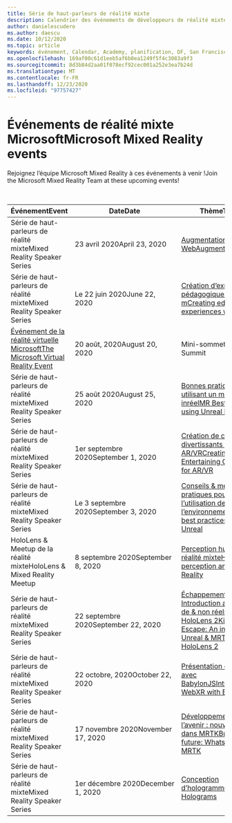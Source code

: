 ```yaml
---
title: Série de haut-parleurs de réalité mixte
description: Calendrier des événements de développeurs de réalité mixte au niveau du réacteur à San Francisco.
author: danielescudero
ms.author: daescu
ms.date: 10/12/2020
ms.topic: article
keywords: événement, Calendar, Academy, planification, DF, San Francisco, réacteur
ms.openlocfilehash: 169af00c61d1eeb5af6b0ea1249f5f4c3083a9f3
ms.sourcegitcommit: 8d3b84d2aa01f078ecf92cec001a252e3ea7b24d
ms.translationtype: MT
ms.contentlocale: fr-FR
ms.lasthandoff: 12/23/2020
ms.locfileid: "97757427"
---
```

# <a name="microsoft-mixed-reality-events"></a><span data-ttu-id="c51d2-104">Événements de réalité mixte Microsoft</span><span class="sxs-lookup"><span data-stu-id="c51d2-104">Microsoft Mixed Reality events</span></span>

<span data-ttu-id="c51d2-105">Rejoignez l’équipe Microsoft Mixed Reality à ces événements à venir !</span><span class="sxs-lookup"><span data-stu-id="c51d2-105">Join the Microsoft Mixed Reality Team at these upcoming events!</span></span>

<br>

|<span data-ttu-id="c51d2-106">Événement</span><span class="sxs-lookup"><span data-stu-id="c51d2-106">Event</span></span>|<span data-ttu-id="c51d2-107">Date</span><span class="sxs-lookup"><span data-stu-id="c51d2-107">Date</span></span>|<span data-ttu-id="c51d2-108">Thème</span><span class="sxs-lookup"><span data-stu-id="c51d2-108">Theme</span></span>|
|-------------|-------------|-----|
| <span data-ttu-id="c51d2-109">Série de haut-parleurs de réalité mixte</span><span class="sxs-lookup"><span data-stu-id="c51d2-109">Mixed Reality Speaker Series</span></span>|<span data-ttu-id="c51d2-110">23 avril 2020</span><span class="sxs-lookup"><span data-stu-id="c51d2-110">April 23, 2020</span></span>|[<span data-ttu-id="c51d2-111">Augmentation du Web</span><span class="sxs-lookup"><span data-stu-id="c51d2-111">Augmenting the web</span></span>](https://channel9.msdn.com/Shows/Docs-Mixed-Reality/Augmenting-WebXR-Standards)|
| <span data-ttu-id="c51d2-112">Série de haut-parleurs de réalité mixte</span><span class="sxs-lookup"><span data-stu-id="c51d2-112">Mixed Reality Speaker Series</span></span>|<span data-ttu-id="c51d2-113">Le 22 juin 2020</span><span class="sxs-lookup"><span data-stu-id="c51d2-113">June 22, 2020</span></span>|[<span data-ttu-id="c51d2-114">Création d’expériences pédagogiques avec m</span><span class="sxs-lookup"><span data-stu-id="c51d2-114">Creating educational experiences with MR</span></span>](https://channel9.msdn.com/Shows/Docs-Mixed-Reality/Educational-Experiences-in-MR)|
| [<span data-ttu-id="c51d2-115">Événement de la réalité virtuelle Microsoft</span><span class="sxs-lookup"><span data-stu-id="c51d2-115">The Microsoft Virtual Reality Event</span></span>](https://www.meetup.com/hololens-mr/events/272364822/)|<span data-ttu-id="c51d2-116">20 août, 2020</span><span class="sxs-lookup"><span data-stu-id="c51d2-116">August 20, 2020</span></span>|<span data-ttu-id="c51d2-117">Mini-sommet VR</span><span class="sxs-lookup"><span data-stu-id="c51d2-117">VR Mini Summit</span></span>|
| <span data-ttu-id="c51d2-118">Série de haut-parleurs de réalité mixte</span><span class="sxs-lookup"><span data-stu-id="c51d2-118">Mixed Reality Speaker Series</span></span>|<span data-ttu-id="c51d2-119">25 août 2020</span><span class="sxs-lookup"><span data-stu-id="c51d2-119">August 25, 2020</span></span>|[<span data-ttu-id="c51d2-120">Bonnes pratiques en utilisant un moteur inréel</span><span class="sxs-lookup"><span data-stu-id="c51d2-120">MR Best Practices using Unreal Engine</span></span>](https://channel9.msdn.com/Shows/Docs-Mixed-Reality/Tips-and-Best-Practices-for-using-UE4-in-MR)|
| <span data-ttu-id="c51d2-121">Série de haut-parleurs de réalité mixte</span><span class="sxs-lookup"><span data-stu-id="c51d2-121">Mixed Reality Speaker Series</span></span>|<span data-ttu-id="c51d2-122">1er septembre 2020</span><span class="sxs-lookup"><span data-stu-id="c51d2-122">September 1, 2020</span></span>|[<span data-ttu-id="c51d2-123">Création de caractères divertissants pour AR/VR</span><span class="sxs-lookup"><span data-stu-id="c51d2-123">Creating Entertaining Characters for AR/VR</span></span>](https://channel9.msdn.com/Shows/Docs-Mixed-Reality/Creating-Entertaining-Characters-for-Mixed-Reality)|
| <span data-ttu-id="c51d2-124">Série de haut-parleurs de réalité mixte</span><span class="sxs-lookup"><span data-stu-id="c51d2-124">Mixed Reality Speaker Series</span></span>|<span data-ttu-id="c51d2-125">Le 3 septembre 2020</span><span class="sxs-lookup"><span data-stu-id="c51d2-125">September 3, 2020</span></span>|[<span data-ttu-id="c51d2-126">Conseils & meilleures pratiques pour l’utilisation de l’environnement</span><span class="sxs-lookup"><span data-stu-id="c51d2-126">Tips & best practices for using Unreal</span></span>](https://channel9.msdn.com/Shows/Docs-Mixed-Reality/Tips-and-Best-Practices-for-using-UE4-in-MR)|
| <span data-ttu-id="c51d2-127">HoloLens & Meetup de la réalité mixte</span><span class="sxs-lookup"><span data-stu-id="c51d2-127">HoloLens & Mixed Reality Meetup</span></span>|<span data-ttu-id="c51d2-128">8 septembre 2020</span><span class="sxs-lookup"><span data-stu-id="c51d2-128">September 8, 2020</span></span>|[<span data-ttu-id="c51d2-129">Perception humaine et réalité mixte</span><span class="sxs-lookup"><span data-stu-id="c51d2-129">Human perception and Mixed Reality</span></span>](https://channel9.msdn.com/Shows/Docs-Mixed-Reality/Human-Perception-and-Mixed-Reality)|
| <span data-ttu-id="c51d2-130">Série de haut-parleurs de réalité mixte</span><span class="sxs-lookup"><span data-stu-id="c51d2-130">Mixed Reality Speaker Series</span></span>|<span data-ttu-id="c51d2-131">22 septembre 2020</span><span class="sxs-lookup"><span data-stu-id="c51d2-131">September 22, 2020</span></span>|[<span data-ttu-id="c51d2-132">Échappement de kippy : Introduction aux MRTK de & non réels pour HoloLens 2</span><span class="sxs-lookup"><span data-stu-id="c51d2-132">Kippy's Escape: An intro to Unreal & MRTK for HoloLens 2</span></span>]()|
| <span data-ttu-id="c51d2-133">Série de haut-parleurs de réalité mixte</span><span class="sxs-lookup"><span data-stu-id="c51d2-133">Mixed Reality Speaker Series</span></span>|<span data-ttu-id="c51d2-134">22 octobre, 2020</span><span class="sxs-lookup"><span data-stu-id="c51d2-134">October 22, 2020</span></span>|[<span data-ttu-id="c51d2-135">Présentation de WebXR avec BabylonJS</span><span class="sxs-lookup"><span data-stu-id="c51d2-135">Introduction to WebXR with BabylonJS</span></span>](https://channel9.msdn.com/Shows/Docs-Mixed-Reality/Adding-Augmented-Reality-to-your-Typescript-Project)|
| <span data-ttu-id="c51d2-136">Série de haut-parleurs de réalité mixte</span><span class="sxs-lookup"><span data-stu-id="c51d2-136">Mixed Reality Speaker Series</span></span>|<span data-ttu-id="c51d2-137">17 novembre 2020</span><span class="sxs-lookup"><span data-stu-id="c51d2-137">November 17, 2020</span></span>|[<span data-ttu-id="c51d2-138">Développement de l’avenir : nouveautés dans MRTK</span><span class="sxs-lookup"><span data-stu-id="c51d2-138">Building the future: Whats new in MRTK</span></span>](https://channel9.msdn.com/Shows/Docs-Mixed-Reality/Building-the-Future-Whats-New-in-the-Mixed-Reality-Toolkit)|
| <span data-ttu-id="c51d2-139">Série de haut-parleurs de réalité mixte</span><span class="sxs-lookup"><span data-stu-id="c51d2-139">Mixed Reality Speaker Series</span></span>|<span data-ttu-id="c51d2-140">1er décembre 2020</span><span class="sxs-lookup"><span data-stu-id="c51d2-140">December 1, 2020</span></span>|[<span data-ttu-id="c51d2-141">Conception d’hologrammes</span><span class="sxs-lookup"><span data-stu-id="c51d2-141">Designing Holograms</span></span>]()|


